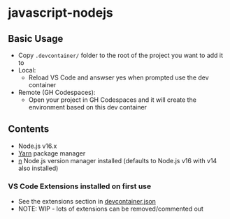 # javascript-nodejs

## Basic Usage

- Copy `.devcontainer/` folder to the root of the project you want to add it to
- Local:
  - Reload VS Code and answser yes when prompted use the dev container
- Remote (GH Codespaces):
  - Open your project in GH Codespaces and it will create the environment based on this dev container

## Contents

- Node.js v16.x
- [Yarn](https://yarnpkg.com/) package manager
- [n](https://github.com/tj/n) Node.js version manager installed (defaults to Node.js v16 with v14 also installed)

### VS Code Extensions installed on first use

- See the extensions section in [devcontainer.json](./.devcontainer/devcontainer.json)
- NOTE: WIP - lots of extensions can be removed/commented out
